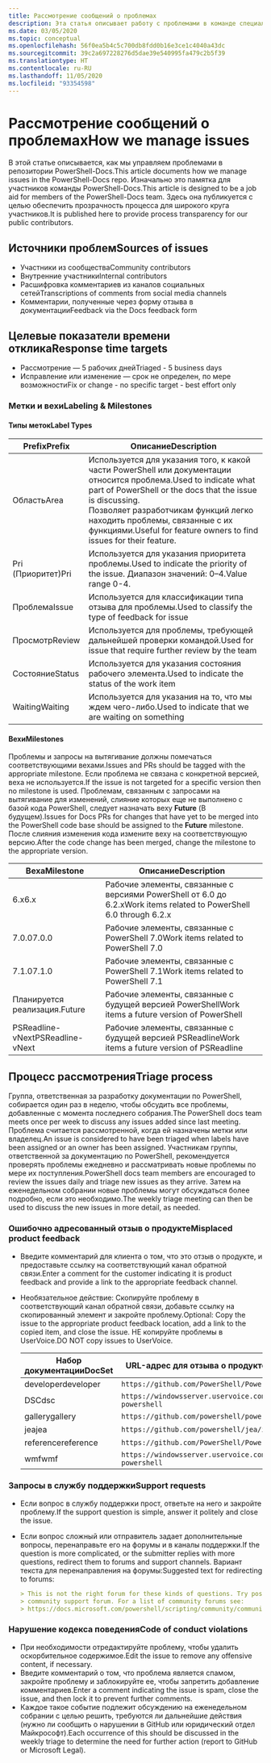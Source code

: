```yaml
---
title: Рассмотрение сообщений о проблемах
description: Эта статья описывает работу с проблемами в команде специалистов по PowerShell-Docs.
ms.date: 03/05/2020
ms.topic: conceptual
ms.openlocfilehash: 56f0ea5b4c5c700db8fdd0b16e3ce1c4040a43dc
ms.sourcegitcommit: 39c2a697228276d5dae39e540995fa479c2b5f39
ms.translationtype: HT
ms.contentlocale: ru-RU
ms.lasthandoff: 11/05/2020
ms.locfileid: "93354598"
---
```

# <a name="how-we-manage-issues"></a><span data-ttu-id="71237-103">Рассмотрение сообщений о проблемах</span><span class="sxs-lookup"><span data-stu-id="71237-103">How we manage issues</span></span>

<span data-ttu-id="71237-104">В этой статье описывается, как мы управляем проблемами в репозитории PowerShell-Docs.</span><span class="sxs-lookup"><span data-stu-id="71237-104">This article documents how we manage issues in the PowerShell-Docs repo.</span></span> <span data-ttu-id="71237-105">Изначально это памятка для участников команды PowerShell-Docs.</span><span class="sxs-lookup"><span data-stu-id="71237-105">This article is designed to be a job aid for members of the PowerShell-Docs team.</span></span> <span data-ttu-id="71237-106">Здесь она публикуется с целью обеспечить прозрачность процесса для широкого круга участников.</span><span class="sxs-lookup"><span data-stu-id="71237-106">It is published here to provide process transparency for our public contributors.</span></span>

## <a name="sources-of-issues"></a><span data-ttu-id="71237-107">Источники проблем</span><span class="sxs-lookup"><span data-stu-id="71237-107">Sources of issues</span></span>

- <span data-ttu-id="71237-108">Участники из сообщества</span><span class="sxs-lookup"><span data-stu-id="71237-108">Community contributors</span></span>
- <span data-ttu-id="71237-109">Внутренние участники</span><span class="sxs-lookup"><span data-stu-id="71237-109">Internal contributors</span></span>
- <span data-ttu-id="71237-110">Расшифровка комментариев из каналов социальных сетей</span><span class="sxs-lookup"><span data-stu-id="71237-110">Transcriptions of comments from social media channels</span></span>
- <span data-ttu-id="71237-111">Комментарии, полученные через форму отзыва в документации</span><span class="sxs-lookup"><span data-stu-id="71237-111">Feedback via the Docs feedback form</span></span>

## <a name="response-time-targets"></a><span data-ttu-id="71237-112">Целевые показатели времени отклика</span><span class="sxs-lookup"><span data-stu-id="71237-112">Response time targets</span></span>

- <span data-ttu-id="71237-113">Рассмотрение — 5 рабочих дней</span><span class="sxs-lookup"><span data-stu-id="71237-113">Triaged - 5 business days</span></span>
- <span data-ttu-id="71237-114">Исправление или изменение — срок не определен, по мере возможности</span><span class="sxs-lookup"><span data-stu-id="71237-114">Fix or change - no specific target - best effort only</span></span>

### <a name="labeling--milestones"></a><span data-ttu-id="71237-115">Метки и вехи</span><span class="sxs-lookup"><span data-stu-id="71237-115">Labeling & Milestones</span></span>

#### <a name="label-types"></a><span data-ttu-id="71237-116">Типы меток</span><span class="sxs-lookup"><span data-stu-id="71237-116">Label Types</span></span>

|<span data-ttu-id="71237-117">Prefix</span><span class="sxs-lookup"><span data-stu-id="71237-117">Prefix</span></span>  | <span data-ttu-id="71237-118">Описание</span><span class="sxs-lookup"><span data-stu-id="71237-118">Description</span></span>                                                         |
|------- | --------------------------------------------------------------------|
|<span data-ttu-id="71237-119">Область</span><span class="sxs-lookup"><span data-stu-id="71237-119">Area</span></span>    | <span data-ttu-id="71237-120">Используется для указания того, к какой части PowerShell или документации относится проблема.</span><span class="sxs-lookup"><span data-stu-id="71237-120">Used to indicate what part of PowerShell or the docs that the issue is discussing.</span></span><br><span data-ttu-id="71237-121">Позволяет разработчикам функций легко находить проблемы, связанные с их функциями.</span><span class="sxs-lookup"><span data-stu-id="71237-121">Useful for feature owners to find issues for their feature.</span></span>|
|<span data-ttu-id="71237-122">Pri (Приоритет)</span><span class="sxs-lookup"><span data-stu-id="71237-122">Pri</span></span>     | <span data-ttu-id="71237-123">Используется для указания приоритета проблемы.</span><span class="sxs-lookup"><span data-stu-id="71237-123">Used to indicate the priority of the issue.</span></span> <span data-ttu-id="71237-124">Диапазон значений: 0–4.</span><span class="sxs-lookup"><span data-stu-id="71237-124">Value range 0-4.</span></span>        |
|<span data-ttu-id="71237-125">Проблема</span><span class="sxs-lookup"><span data-stu-id="71237-125">Issue</span></span>   | <span data-ttu-id="71237-126">Используется для классификации типа отзыва для проблемы.</span><span class="sxs-lookup"><span data-stu-id="71237-126">Used to classify the type of feedback for issue</span></span>                     |
|<span data-ttu-id="71237-127">Просмотр</span><span class="sxs-lookup"><span data-stu-id="71237-127">Review</span></span>  | <span data-ttu-id="71237-128">Используется для проблемы, требующей дальнейшей проверки командой.</span><span class="sxs-lookup"><span data-stu-id="71237-128">Used for issue that require further review by the team</span></span>              |
|<span data-ttu-id="71237-129">Состояние</span><span class="sxs-lookup"><span data-stu-id="71237-129">Status</span></span>  | <span data-ttu-id="71237-130">Используется для указания состояния рабочего элемента.</span><span class="sxs-lookup"><span data-stu-id="71237-130">Used to indicate the status of the work item</span></span>                        |
|<span data-ttu-id="71237-131">Waiting</span><span class="sxs-lookup"><span data-stu-id="71237-131">Waiting</span></span> | <span data-ttu-id="71237-132">Используется для указания на то, что мы ждем чего-либо.</span><span class="sxs-lookup"><span data-stu-id="71237-132">Used to indicate that we are waiting on something</span></span>                   |

#### <a name="milestones"></a><span data-ttu-id="71237-133">Вехи</span><span class="sxs-lookup"><span data-stu-id="71237-133">Milestones</span></span>

<span data-ttu-id="71237-134">Проблемы и запросы на вытягивание должны помечаться соответствующими вехами.</span><span class="sxs-lookup"><span data-stu-id="71237-134">Issues and PRs should be tagged with the appropriate milestone.</span></span> <span data-ttu-id="71237-135">Если проблема не связана с конкретной версией, веха не используется.</span><span class="sxs-lookup"><span data-stu-id="71237-135">If the issue is not targeted for a specific version then no milestone is used.</span></span> <span data-ttu-id="71237-136">Проблемам, связанным с запросами на вытягивание для изменений, слияние которых еще не выполнено с базой кода PowerShell, следует назначать веху **Future** (В будущем).</span><span class="sxs-lookup"><span data-stu-id="71237-136">Issues for Docs PRs for changes that have yet to be merged into the PowerShell code base should be assigned to the **Future** milestone.</span></span> <span data-ttu-id="71237-137">После слияния изменения кода измените веху на соответствующую версию.</span><span class="sxs-lookup"><span data-stu-id="71237-137">After the code change has been merged, change the milestone to the appropriate version.</span></span>

|    <span data-ttu-id="71237-138">Веха</span><span class="sxs-lookup"><span data-stu-id="71237-138">Milestone</span></span>     |                    <span data-ttu-id="71237-139">Описание</span><span class="sxs-lookup"><span data-stu-id="71237-139">Description</span></span>                     |
| ---------------- | -------------------------------------------------- |
| <span data-ttu-id="71237-140">6.x</span><span class="sxs-lookup"><span data-stu-id="71237-140">6.x</span></span>              | <span data-ttu-id="71237-141">Рабочие элементы, связанные с версиями PowerShell от 6.0 до 6.2.x</span><span class="sxs-lookup"><span data-stu-id="71237-141">Work items related to PowerShell 6.0 through 6.2.x</span></span> |
| <span data-ttu-id="71237-142">7.0.0</span><span class="sxs-lookup"><span data-stu-id="71237-142">7.0.0</span></span>            | <span data-ttu-id="71237-143">Рабочие элементы, связанные с PowerShell 7.0</span><span class="sxs-lookup"><span data-stu-id="71237-143">Work items related to PowerShell 7.0</span></span>               |
| <span data-ttu-id="71237-144">7.1.0</span><span class="sxs-lookup"><span data-stu-id="71237-144">7.1.0</span></span>            | <span data-ttu-id="71237-145">Рабочие элементы, связанные с PowerShell 7.1</span><span class="sxs-lookup"><span data-stu-id="71237-145">Work items related to PowerShell 7.1</span></span>               |
| <span data-ttu-id="71237-146">Планируется реализация.</span><span class="sxs-lookup"><span data-stu-id="71237-146">Future</span></span>           | <span data-ttu-id="71237-147">Рабочие элементы, связанные с будущей версией PowerShell</span><span class="sxs-lookup"><span data-stu-id="71237-147">Work items a future version of PowerShell</span></span>          |
| <span data-ttu-id="71237-148">PSReadline-vNext</span><span class="sxs-lookup"><span data-stu-id="71237-148">PSReadline-vNext</span></span> | <span data-ttu-id="71237-149">Рабочие элементы, связанные с будущей версией PSReadline</span><span class="sxs-lookup"><span data-stu-id="71237-149">Work items a future version of PSReadline</span></span>          |

## <a name="triage-process"></a><span data-ttu-id="71237-150">Процесс рассмотрения</span><span class="sxs-lookup"><span data-stu-id="71237-150">Triage process</span></span>

<span data-ttu-id="71237-151">Группа, ответственная за разработку документации по PowerShell, собирается один раз в неделю, чтобы обсудить все проблемы, добавленные с момента последнего собрания.</span><span class="sxs-lookup"><span data-stu-id="71237-151">The PowerShell docs team meets once per week to discuss any issues added since last meeting.</span></span> <span data-ttu-id="71237-152">Проблема считается рассмотренной, когда ей назначены метки или владелец.</span><span class="sxs-lookup"><span data-stu-id="71237-152">An issue is considered to have been triaged when labels have been assigned or an owner has been assigned.</span></span> <span data-ttu-id="71237-153">Участникам группы, ответственной за документацию по PowerShell, рекомендуется проверять проблемы ежедневно и рассматривать новые проблемы по мере их поступления.</span><span class="sxs-lookup"><span data-stu-id="71237-153">PowerShell docs team members are encouraged to review the issues daily and triage new issues as they arrive.</span></span> <span data-ttu-id="71237-154">Затем на еженедельном собрании новые проблемы могут обсуждаться более подробно, если это необходимо.</span><span class="sxs-lookup"><span data-stu-id="71237-154">The weekly triage meeting can then be used to discuss the new issues in more detail, as needed.</span></span>

### <a name="misplaced-product-feedback"></a><span data-ttu-id="71237-155">Ошибочно адресованный отзыв о продукте</span><span class="sxs-lookup"><span data-stu-id="71237-155">Misplaced product feedback</span></span>

- <span data-ttu-id="71237-156">Введите комментарий для клиента о том, что это отзыв о продукте, и предоставьте ссылку на соответствующий канал обратной связи.</span><span class="sxs-lookup"><span data-stu-id="71237-156">Enter a comment for the customer indicating it is product feedback and provide a link to the appropriate feedback channel.</span></span>
- <span data-ttu-id="71237-157">Необязательное действие: Скопируйте проблему в соответствующий канал обратной связи, добавьте ссылку на скопированный элемент и закройте проблему.</span><span class="sxs-lookup"><span data-stu-id="71237-157">Optional: Copy the issue to the appropriate product feedback location, add a link to the copied item, and close the issue.</span></span> <span data-ttu-id="71237-158">НЕ копируйте проблемы в UserVoice.</span><span class="sxs-lookup"><span data-stu-id="71237-158">DO NOT copy issues to UserVoice.</span></span>

  | <span data-ttu-id="71237-159">Набор документации</span><span class="sxs-lookup"><span data-stu-id="71237-159">DocSet</span></span>    | <span data-ttu-id="71237-160">URL-адрес для отзыва о продукте</span><span class="sxs-lookup"><span data-stu-id="71237-160">Product Feedback URL</span></span>                                           |
  | --------- | -------------------------------------------------------------- |
  | <span data-ttu-id="71237-161">developer</span><span class="sxs-lookup"><span data-stu-id="71237-161">developer</span></span> | `https://github.com/PowerShell/PowerShell/issues/new/choose`   |
  | <span data-ttu-id="71237-162">DSC</span><span class="sxs-lookup"><span data-stu-id="71237-162">dsc</span></span>       | `https://windowsserver.uservoice.com/forums/301869-powershell` |
  | <span data-ttu-id="71237-163">gallery</span><span class="sxs-lookup"><span data-stu-id="71237-163">gallery</span></span>   | `https://github.com/powershell/powershellgallery/issues/new`   |
  | <span data-ttu-id="71237-164">jea</span><span class="sxs-lookup"><span data-stu-id="71237-164">jea</span></span>       | `https://github.com/powershell/jea/issues/new`                 |
  | <span data-ttu-id="71237-165">reference</span><span class="sxs-lookup"><span data-stu-id="71237-165">reference</span></span> | `https://github.com/PowerShell/PowerShell/issues/new/choose`   |
  | <span data-ttu-id="71237-166">wmf</span><span class="sxs-lookup"><span data-stu-id="71237-166">wmf</span></span>       | `https://windowsserver.uservoice.com/forums/301869-powershell` |

### <a name="support-requests"></a><span data-ttu-id="71237-167">Запросы в службу поддержки</span><span class="sxs-lookup"><span data-stu-id="71237-167">Support requests</span></span>

- <span data-ttu-id="71237-168">Если вопрос в службу поддержки прост, ответьте на него и закройте проблему.</span><span class="sxs-lookup"><span data-stu-id="71237-168">If the support question is simple, answer it politely and close the issue.</span></span>
- <span data-ttu-id="71237-169">Если вопрос сложный или отправитель задает дополнительные вопросы, перенаправьте его на форумы и в каналы поддержки.</span><span class="sxs-lookup"><span data-stu-id="71237-169">If the question is more complicated, or the submitter replies with more questions, redirect them to forums and support channels.</span></span> <span data-ttu-id="71237-170">Вариант текста для перенаправления на форумы:</span><span class="sxs-lookup"><span data-stu-id="71237-170">Suggested text for redirecting to forums:</span></span>

  ```Markdown
  > This is not the right forum for these kinds of questions. Try posting your question in a
  > community support forum. For a list of community forums see:
  > https://docs.microsoft.com/powershell/scripting/community/community-support
  ```

### <a name="code-of-conduct-violations"></a><span data-ttu-id="71237-171">Нарушение кодекса поведения</span><span class="sxs-lookup"><span data-stu-id="71237-171">Code of conduct violations</span></span>

- <span data-ttu-id="71237-172">При необходимости отредактируйте проблему, чтобы удалить оскорбительное содержимое.</span><span class="sxs-lookup"><span data-stu-id="71237-172">Edit the issue to remove any offensive content, if necessary.</span></span>
- <span data-ttu-id="71237-173">Введите комментарий о том, что проблема является спамом, закройте проблему и заблокируйте ее, чтобы запретить добавление комментариев.</span><span class="sxs-lookup"><span data-stu-id="71237-173">Enter a comment indicating the issue is spam, close the issue, and then lock it to prevent further comments.</span></span>
- <span data-ttu-id="71237-174">Каждое такое событие подлежит обсуждению на еженедельном собрании с целью решить, требуются ли дальнейшие действия (нужно ли сообщить о нарушении в GitHub или юридический отдел Майкрософт).</span><span class="sxs-lookup"><span data-stu-id="71237-174">Each occurrence of this should be discussed in the weekly triage to determine the need for further action (report to GitHub or Microsoft Legal).</span></span>
